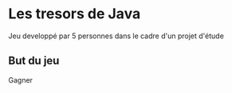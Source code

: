 Les tresors de Java
===================
Jeu developpé par 5 personnes dans le cadre d'un projet d'étude

But du jeu
----------
Gagner
